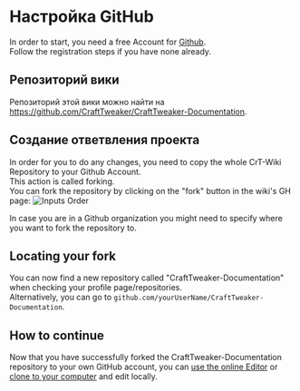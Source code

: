 # Настройка GitHub

In order to start, you need a free Account for [Github](https://github.com).  
Follow the registration steps if you have none already.

## Репозиторий вики

Репозиторий этой вики можно найти на <https://github.com/CraftTweaker/CraftTweaker-Documentation>.

## Создание ответвления проекта

In order for you to do any changes, you need to copy the whole CrT-Wiki Repository to your Github Account.  
This action is called forking.  
You can fork the repository by clicking on the "fork" button in the wiki's GH page: ![Inputs Order](/Contribute/assets/SetupGitHub_ForkButton.png)

In case you are in a Github organization you might need to specify where you want to fork the repository to.

## Locating your fork

You can now find a new repository called "CraftTweaker-Documentation" when checking your profile page/repositories.  
Alternatively, you can go to `github.com/yourUserName/CraftTweaker-Documentation`.

## How to continue

Now that you have successfully forked the CraftTweaker-Documentation repository to your own GitHub account, you can [use the online Editor](/Contribute/OnlineEditor_Edit/) or [clone to your computer](/Contribute/LocalClone/Clone/) and edit locally.